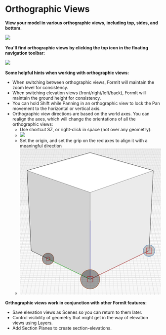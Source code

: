 # Orthographic Views

**View your model in various orthographic views, including top, sides, and bottom.**

![](../.gitbook/assets/infotainment\_2016\_product\_02.png)

**You'll find orthographic views by clicking the top icon in the floating navigation toolbar:**

![](<../.gitbook/assets/floating-nav\_flyout (1) (1).PNG>)

**Some helpful hints when working with orthographic views:**

* When switching between orthographic views, FormIt will maintain the zoom level for consistency.
* When switching elevation views (front/right/left/back), FormIt will maintain the ground height for consistency.
* You can hold Shift while Panning in an orthographic view to lock the Pan movement to the horizontal or vertical axis.
* Orthographic view directions are based on the world axes. You can realign the axes, which will change the orientations of all the orthographic views:
  * Use shortcut SZ, or right-click in space (not over any geometry):
  * ![](../.gitbook/assets/set-axes\_context.PNG)
  * Set the origin, and set the grip on the red axes to align it with a meaningful direction
  * ![](../.gitbook/assets/set-axes.PNG)

**Orthographic views work in conjunction with other FormIt features:**

* Save elevation views as Scenes so you can return to them later.
* Control visibility of geometry that might get in the way of elevation views using Layers.
* Add Section Planes to create section-elevations.
